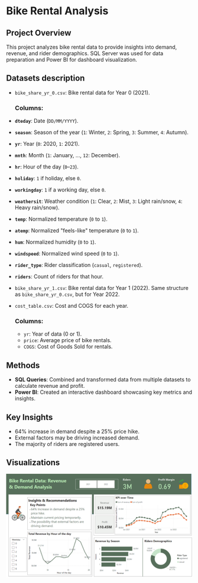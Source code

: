 # Bike Rental Analysis

## Project Overview
This project analyzes bike rental data to provide insights into demand, revenue, and rider demographics. 
SQL Server was used for data preparation and Power BI for dashboard visualization.

## Datasets description
- `bike_share_yr_0.csv`: Bike rental data for Year 0 (2021).

   ### **Columns**:
- **`dteday`**: Date (`DD/MM/YYYY`).  
- **`season`**: Season of the year (`1`: Winter, `2`: Spring, `3`: Summer, `4`: Autumn).  
- **`yr`**: Year (`0`: 2020, `1`: 2021).  
- **`mnth`**: Month (`1`: January, ..., `12`: December).  
- **`hr`**: Hour of the day (`0`–`23`).  
- **`holiday`**: `1` if holiday, else `0`.  
- **`workingday`**: `1` if a working day, else `0`.  
- **`weathersit`**: Weather condition (`1`: Clear, `2`: Mist, `3`: Light rain/snow, `4`: Heavy rain/snow).  
- **`temp`**: Normalized temperature (`0` to `1`).  
- **`atemp`**: Normalized "feels-like" temperature (`0` to `1`).  
- **`hum`**: Normalized humidity (`0` to `1`).  
- **`windspeed`**: Normalized wind speed (`0` to `1`).  
- **`rider_type`**: Rider classification (`casual`, `registered`).  
- **`riders`**: Count of riders for that hour.

- `bike_share_yr_1.csv`: Bike rental data for Year 1 (2022).
      Same structure as `bike_share_yr_0.csv`, but for Year 2022.

- `cost_table.csv`: Cost and COGS for each year.

     ### **Columns**:
  - `yr`: Year of data (0 or 1).
  - `price`: Average price of bike rentals.
  - `COGS`: Cost of Goods Sold for rentals.

## Methods
- **SQL Queries**: Combined and transformed data from multiple datasets to calculate revenue and profit.
- **Power BI**: Created an interactive dashboard showcasing key metrics and insights.

## Key Insights
- 64% increase in demand despite a 25% price hike.
- External factors may be driving increased demand.
- The majority of riders are registered users.

## Visualizations
![Dashboard Screenshot](Visualizations/dashboard.png)
